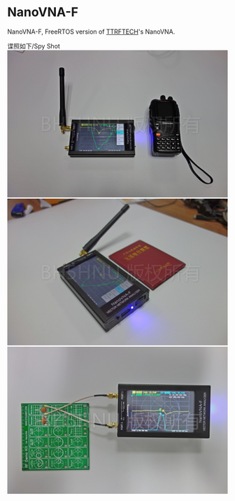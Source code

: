 # NanoVNA-F
NanoVNA-F, FreeRTOS version of [TTRFTECH](https://github.com/ttrftech)'s NanoVNA.

谍照如下/Spy Shot
![Spy Shot 1](/Img/NanoVNA-F_样品谍照1.jpg)
![Spy Shot 2](/Img/NanoVNA-F_样品谍照2.jpg)
![Spy Shot 3](/Img/NanoVNA-F_样品谍照3.jpg)
